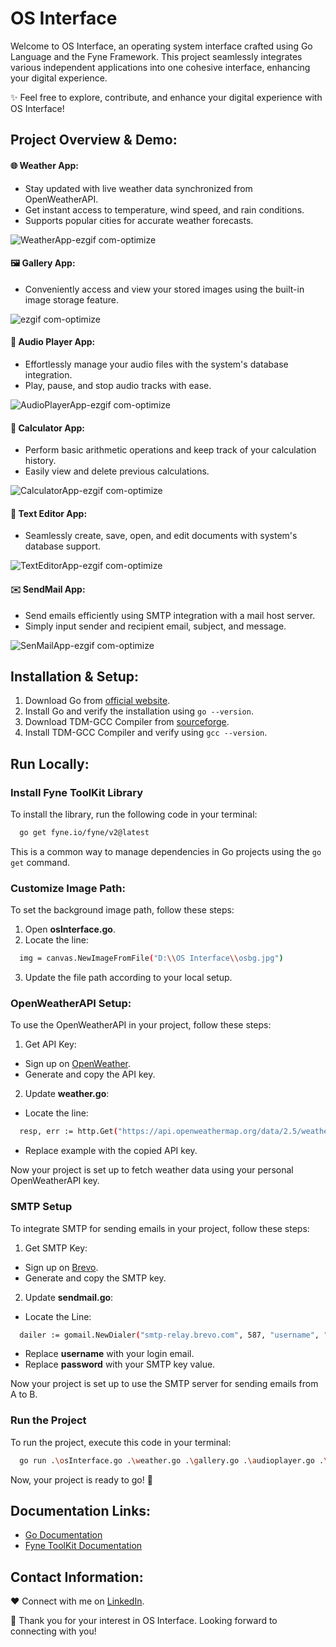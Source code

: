 # OS Interface

Welcome to OS Interface, an operating system interface crafted using Go Language and the Fyne Framework. This project seamlessly integrates various independent applications into one cohesive interface, enhancing your digital experience.

✨ Feel free to explore, contribute, and enhance your digital experience with OS Interface! 

## Project Overview & Demo:

#### 🌐 Weather App:
  - Stay updated with live weather data synchronized from OpenWeatherAPI.
  - Get instant access to temperature, wind speed, and rain conditions.
  - Supports popular cities for accurate weather forecasts.

![WeatherApp-ezgif com-optimize](https://github.com/Abhiram-TK/OS-Interface/assets/158244906/0eb9e95e-9566-49dd-ad0f-5d7b5fcce85a)

#### 🖼️ Gallery App:
  - Conveniently access and view your stored images using the built-in image storage feature.

![ezgif com-optimize](https://github.com/Abhiram-TK/OS-Interface/assets/158244906/16d57358-9a3e-4fca-a547-a3275b7a8d05)

#### 🎵 Audio Player App:
  - Effortlessly manage your audio files with the system's database integration.
  - Play, pause, and stop audio tracks with ease.

![AudioPlayerApp-ezgif com-optimize](https://github.com/Abhiram-TK/OS-Interface/assets/158244906/52fa7a13-99ee-4c81-bd1d-797a6bb40739)

#### 🧮 Calculator App:
  - Perform basic arithmetic operations and keep track of your calculation history.
  - Easily view and delete previous calculations.

![CalculatorApp-ezgif com-optimize](https://github.com/Abhiram-TK/OS-Interface/assets/158244906/1335a816-1bdc-4aa1-a19d-9dcf146ca894)

#### 📝 Text Editor App:
  - Seamlessly create, save, open, and edit documents with system's database support.

![TextEditorApp-ezgif com-optimize](https://github.com/Abhiram-TK/OS-Interface/assets/158244906/34ae31b1-b06e-4d02-bf3c-e4942f03ecac)

#### ✉️ SendMail App:
  - Send emails efficiently using SMTP integration with a mail host server.
  - Simply input sender and recipient email, subject, and message.

![SenMailApp-ezgif com-optimize](https://github.com/Abhiram-TK/OS-Interface/assets/158244906/83492477-68f1-49db-bd3b-53a3d26f4afc)

## Installation & Setup:

1. Download Go from [official website](https://go.dev/).
2. Install Go and verify the installation using `go --version`.
3. Download TDM-GCC Compiler from [sourceforge](https://sourceforge.net/projects/tdm-gcc/).
4. Install TDM-GCC Compiler and verify using `gcc --version`.

## Run Locally:

### Install Fyne ToolKit Library

To install the library, run the following code in your terminal:

```bash
  go get fyne.io/fyne/v2@latest
```

This is a common way to manage dependencies in Go projects using the `go get` command.

### Customize Image Path:

To set the background image path, follow these steps:

1. Open **osInterface.go**.
2. Locate the line:

```bash
  img = canvas.NewImageFromFile("D:\\OS Interface\\osbg.jpg")
```

3. Update the file path according to your local setup.

### OpenWeatherAPI Setup:

To use the OpenWeatherAPI in your project, follow these steps:

1. Get API Key:
- Sign up on [OpenWeather](https://openweathermap.org/).
- Generate and copy the API key.

2. Update **weather.go**:

- Locate the line:

```bash
  resp, err := http.Get("https://api.openweathermap.org/data/2.5/weather?q=" + selection + "&appid=example")
```

- Replace example with the copied API key.

Now your project is set up to fetch weather data using your personal OpenWeatherAPI key.

### SMTP Setup

To integrate SMTP for sending emails in your project, follow these steps:

1. Get SMTP Key: 
- Sign up on [Brevo](https://onboarding.brevo.com/account/register).
- Generate and copy the SMTP key.
   
2. Update **sendmail.go**:
   
- Locate the Line:

```bash
  dailer := gomail.NewDialer("smtp-relay.brevo.com", 587, "username", "password")
```

- Replace **username** with your login email.
- Replace **password** with your SMTP key value.

Now your project is set up to use the SMTP server for sending emails from A to B.

### Run the Project

To run the project, execute this code in your terminal:

```bash
  go run .\osInterface.go .\weather.go .\gallery.go .\audioplayer.go .\calculator.go .\texteditor.go .\sendmail.go
```

Now, your project is ready to go! 🚀

## Documentation Links:

- [Go Documentation](https://go.dev/doc/)
- [Fyne ToolKit Documentation](https://docs.fyne.io/) 

## Contact Information:

❤️ Connect with me on [LinkedIn](#insert_linkedin_profile_link_here). 

🌟 Thank you for your interest in OS Interface. Looking forward to connecting with you!
